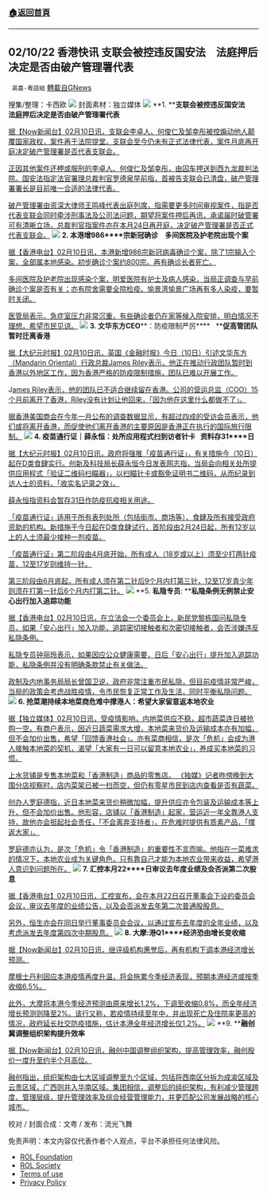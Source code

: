 ###  [:house:返回首頁](https://github.com/ourhimalayas/txt)
---


## 02/10/22 香港快讯 支联会被控违反国安法　法庭押后决定是否由破产管理署代表
` 英喜-粵語組` [轉載自GNews](https://gnews.org/zh-hans/1985184/)

搜集/整理：卡西欧
![](https://assets.gnews.org/wp-content/uploads/2022/02/0210fenmian.jpg)
封面素材：独立媒体
![](https://assets.gnews.org/wp-content/uploads/2022/02/2022-02-10-1.png)
**1. ****支联会被控违反国安法　法庭押后决定是否由破产管理署代表**

[据【Now新闻台】02月10日讯，支联会李卓人、何俊仁及邹幸彤被控煽动他人颠覆国家政权，案件再于法院提堂。支联会至今仍未有正式法律代表，案件月底再开庭决定破产管理署是否代表支联会。](https://news.now.com/home/local/player?newsId=466025)

[正因其他案件还柙或服刑的李卓人、何俊仁及邹幸彤，由囚车押送到西九龙裁判法院。国安法指定法官署理总裁判官罗德泉早前指，首被告支联会已清盘，破产管理署署长是目前唯一合适的法律代表。](https://news.now.com/home/local/player?newsId=466025)

[破产管理署由资深大律师王鸣峰代表出庭列席，指需要更多时间审视案件，指是否代表支联会同时牵涉刑事法及公司法问题，期望将案件押后再讯，承诺届时破管署可有清晰立场，总裁判官指案件亦在本月24日再开庭，决定破产管理署是否正式代表支联会。](https://news.now.com/home/local/player?newsId=466025)
![](https://assets.gnews.org/wp-content/uploads/2022/02/2022-02-10-2.png)
**2. ****本港增****986****宗新冠确诊　多间医院及护老院出现个案**

[据【香港电台】02月10日讯，本港新增986宗新冠病毒确诊个案，除了1宗输入个案，全部属本地感染。初步确诊个案约800宗。再有确诊长者死亡。](https://news.rthk.hk/rthk/ch/component/k2/1633007-20220210.htm)

[多间医院及护老院出现感染个案，明爱医院有护士及病人感染，当局正调查与早前确诊个案是否有关；亦有院舍需要全院检疫。愉景湾愉景广场再有多人染疫，要暂时关闭。](https://news.rthk.hk/rthk/ch/component/k2/1633007-20220210.htm)

[医管局表示，急症室压力非常沉重，有些确诊者仍在家等候入院安排，明白情况不理想，希望市民见谅。](https://news.rthk.hk/rthk/ch/component/k2/1633007-20220210.htm)
![](https://assets.gnews.org/wp-content/uploads/2022/02/2022-02-10-3.png)
**3. ****文华东方****CEO****：防疫限制严厉****   ****促高管团队暂时迁离香港**

[据【大纪元时报】02月10日讯，英国《金融时报》今日（10日）引述文华东方（Mandarin Oriental）行政总裁James Riley表示，他正在推动行政团队暂时到香港以外地区工作，因为香港严格的防疫限制措施，团队已难以开展工作。](https://hk.epochtimes.com/news/2022-02-10/37417860)

J[ames Riley表示，他的团队已不适合继续留在香港。公司的营运总监（COO）15个月前离开了香港，Riley没有计划让他回来，「因为他在这里什么都做不了」。](https://hk.epochtimes.com/news/2022-02-10/37417860)

[据香港美国商会在今年一月公布的调查数据显示，有超过四成的受访会员表示，他们或将离开香港，而促使他们离开香港的主要原因是香港正在执行的国际旅行限制。](https://hk.epochtimes.com/news/2022-02-10/37417860)
![](https://assets.gnews.org/wp-content/uploads/2022/02/2022-02-10-4.png)
**4. ****疫苗通行证｜薛永恒：处所应用程式扫到访者针卡****   ****资料存****31****日**

[据【大纪元时报】02月10日讯，政府将强推「疫苗通行证」，有关措施今（10日）起在D类食肆实行。创新及科技局长薛永恒今日发表网志指，当局会向相关处所提供应用程式「验证二维码扫瞄器」，以扫瞄针卡或豁免证明书二维码，从而纪录到访人士的资料，「收实名记录之效」。](https://hk.epochtimes.com/news/2022-02-10/11815828)

[薛永恒指资料会暂存31日作防疫抗疫相关用途。](https://hk.epochtimes.com/news/2022-02-10/11815828)

[「疫苗通行证」适用于所有表列处所（包括街市、商场等）、食肆及所有接受政府资助的机构。新措施于今日起在D类食肆试行，首阶段由2月24日起，所有12岁以上的人士须最少接种一剂疫苗。](https://hk.epochtimes.com/news/2022-02-10/11815828)

[「疫苗通行证」第二阶段由4月底开始，所有成人（18岁或以上）须至少打两针疫苗，12至17岁则维持一针。](https://hk.epochtimes.com/news/2022-02-10/11815828)

[第三阶段由6月底起，所有成人须在第二针后9个月内打第三针，12至17岁青少年则须在打第一针后6个月内打第二针。](https://hk.epochtimes.com/news/2022-02-10/11815828)
![](https://assets.gnews.org/wp-content/uploads/2022/02/2022-02-10-5.png)
**5. ****私隐专员****: ****私隐条例无例禁止安心出行加入追踪功能**

[据【香港电台】02月10日讯，在立法会一个委员会上，新民党黎栋国问私隐专员，如果「安心出行」加入功能，追踪密切接触者和次密切接触者，会否涉嫌违反私隐条例。](https://news.rthk.hk/rthk/ch/component/k2/1632935-20220210.htm)

[私隐专员钟丽玲表示，如果因应公众健康需要，日后「安心出行」提升加入追踪功能，私隐条例并没有明确条款禁止有关做法。](https://news.rthk.hk/rthk/ch/component/k2/1632935-20220210.htm)

[政制及内地事务局局长曾国卫说，政府非常注重市民私隐，但目前疫情非常严峻，当局的政策会考虑战胜疫情，令市民恢复正常工作及生活，同时平衡私隐问题。](https://news.rthk.hk/rthk/ch/component/k2/1632935-20220210.htm)
![](https://assets.gnews.org/wp-content/uploads/2022/02/2022-02-10-6.png)
**6. ****抢菜潮持续****本地菜商危难中撑港人：希望大家留意返本地农业**

[据【独立媒体】02月10日讯，受疫情影响，内地菜供应不稳，超市蔬菜连日被抢购一空。有商户表示，因近日蔬菜需求大增，本地菜来货价及运输成本亦有加幅，但不会加价出售，希望「回馈香港社会」。亦有菜商相信，是次「危机」会成为港人接触本地菜的契机，渴望「大家有一日可以留意本地农业」，养成买本地菜的习惯。](https://www.inmediahk.net/node/政經/搶菜潮持續-本地菜商危難中撐港人：希望大家留意返本地農業)

[上水货铺是专售本地菜和「香港制造」商品的零售店。 《独媒》记者昨傍晚到大围分店视察时，店内菜架已被一扫而空，但仍有零星市民到店内查看是否有蔬菜。](https://www.inmediahk.net/node/政經/搶菜潮持續-本地菜商危難中撐港人：希望大家留意返本地農業)

[创办人罗庭德指，近日本地菜来货价稍微加幅，提升供应亦令包装及运输成本等上升，但不会加价出售。他形容，店铺以「香港制造」起家，营运近一年全靠港人支持，故他亦会担起社会责任，「不会离弃支持者」，在危难时提供有质素产品，「撑返大家」。](https://www.inmediahk.net/node/政經/搶菜潮持續-本地菜商危難中撐港人：希望大家留意返本地農業)

[罗庭德亦认为，是次「危机」令「香港制造」的重要性不言而喻。他指在一菜难求的情况下，本地农业成为关键角色，只有靠自己才能为本地农业带来收益，希望港人意识到问题所在。](https://www.inmediahk.net/node/政經/搶菜潮持續-本地菜商危難中撐港人：希望大家留意返本地農業)
![](https://assets.gnews.org/wp-content/uploads/2022/02/2022-02-10-7.png)
**7. ****汇控本月****22****日审议去年度业绩及会否派第二次股息**

[据【香港电台】02月10日讯，汇控宣布，会在本月22日召开董事会下设的委员会会议，审议去年度的业绩公告，以及会否派发去年第二次普通股股息。](https://news.rthk.hk/rthk/ch/component/k2/1633002-20220210.htm)

[另外，恒生亦会在同日举行董事委员会会议，以通过宣布去年度的全年业绩，以及考虑派发去年度第四次中期股息。](https://news.rthk.hk/rthk/ch/component/k2/1633002-20220210.htm)
![](https://assets.gnews.org/wp-content/uploads/2022/02/2022-02-10-8.png)
**8. ****大摩****:****港****Q1****经济恐由增长变收缩**

[据【Now新闻台】02月10日讯，继评级机构惠誉后，再有机构下调本港经济增长预测。](https://news.now.com/home/finance/player?newsId=466027)

[摩根士丹利因应本港疫情再度升温，将会拖累今季经济表现，预期本港经济或按季收缩6.5%。](https://news.now.com/home/finance/player?newsId=466027)

[此外，大摩将本港今季经济预测由原来增长1.2%，下调至收缩0.8%，而全年经济增长预测则降至2%。该行又称，若疫情持续至年中，并出现死亡及住院率更高的情况，政府延长社交防疫措施，估计本港全年经济增长仅1.2%。](https://news.now.com/home/finance/player?newsId=466027)
![](https://assets.gnews.org/wp-content/uploads/2022/02/2022-02-10-9.png)
**9. ****融创冀调整组织架构提升效率**

[据【Now新闻台】02月10日讯，融创中国调整组织架构，提高管理效率，融创股价一度升至约半个月高位。](https://news.now.com/home/finance/player?newsId=466021)

[融创指出，组织架构由七大区域调整至九个区域，包括将西南区分拆为成渝区域及云贵区域，广西则并入华南区域。集团相信，调整后的组织架构，有利减少管理跨度、管理层级，提升管理效率及综合经营管理能力，并更匹配公司发展战略的核心城市。](https://news.now.com/home/finance/player?newsId=466021)

校对 / 封面合成：文粤 / 发布：流光飞舞

 

免责声明：本文内容仅代表作者个人观点，平台不承担任何法律风险。

- [ROL Foundation](https://rolfoundation.org/)
- [ROL Society](https://rolsociety.org/)
- [Terms of use](https://gnews.org/terms-of-use-3/)
- [Privacy Policy](https://gnews.org/privacy-policy/)
